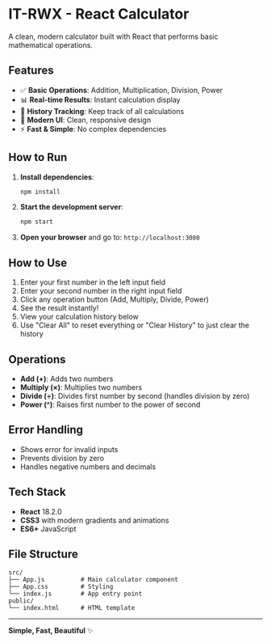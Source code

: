 # IT-RWX - React Calculator

A clean, modern calculator built with React that performs basic mathematical operations.

## Features

- ✅ **Basic Operations**: Addition, Multiplication, Division, Power
- 📊 **Real-time Results**: Instant calculation display
- 📜 **History Tracking**: Keep track of all calculations
- 🎨 **Modern UI**: Clean, responsive design
- ⚡ **Fast & Simple**: No complex dependencies

## How to Run

1. **Install dependencies**:
   ```bash
   npm install
   ```

2. **Start the development server**:
   ```bash
   npm start
   ```

3. **Open your browser** and go to: `http://localhost:3000`

## How to Use

1. Enter your first number in the left input field
2. Enter your second number in the right input field  
3. Click any operation button (Add, Multiply, Divide, Power)
4. See the result instantly!
5. View your calculation history below
6. Use "Clear All" to reset everything or "Clear History" to just clear the history

## Operations

- **Add (+)**: Adds two numbers
- **Multiply (×)**: Multiplies two numbers  
- **Divide (÷)**: Divides first number by second (handles division by zero)
- **Power (^)**: Raises first number to the power of second

## Error Handling

- Shows error for invalid inputs
- Prevents division by zero
- Handles negative numbers and decimals

## Tech Stack

- **React** 18.2.0
- **CSS3** with modern gradients and animations
- **ES6+** JavaScript

## File Structure

```
src/
├── App.js          # Main calculator component
├── App.css         # Styling
└── index.js        # App entry point
public/
└── index.html      # HTML template
```

---

**Simple, Fast, Beautiful** ✨
